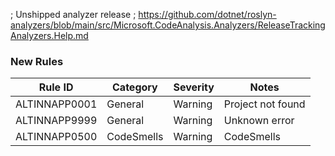 ; Unshipped analyzer release
; https://github.com/dotnet/roslyn-analyzers/blob/main/src/Microsoft.CodeAnalysis.Analyzers/ReleaseTrackingAnalyzers.Help.md

### New Rules

Rule ID | Category | Severity | Notes
--------|----------|----------|-------
ALTINNAPP0001 | General | Warning | Project not found
ALTINNAPP9999 | General | Warning | Unknown error
ALTINNAPP0500 | CodeSmells | Warning | CodeSmells
